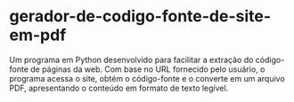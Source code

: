 # gerador-de-codigo-fonte-de-site-em-pdf
Um programa em Python desenvolvido para facilitar a extração do código-fonte de páginas da web. Com base no URL fornecido pelo usuário, o programa acessa o site, obtém o código-fonte e o converte em um arquivo PDF, apresentando o conteúdo em formato de texto legível.
